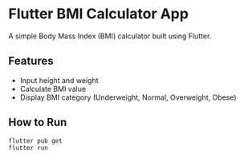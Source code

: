 # Flutter BMI Calculator App

A simple Body Mass Index (BMI) calculator built using Flutter.

## Features
- Input height and weight
- Calculate BMI value
- Display BMI category (Underweight, Normal, Overweight, Obese)

## How to Run

```bash
flutter pub get
flutter run
